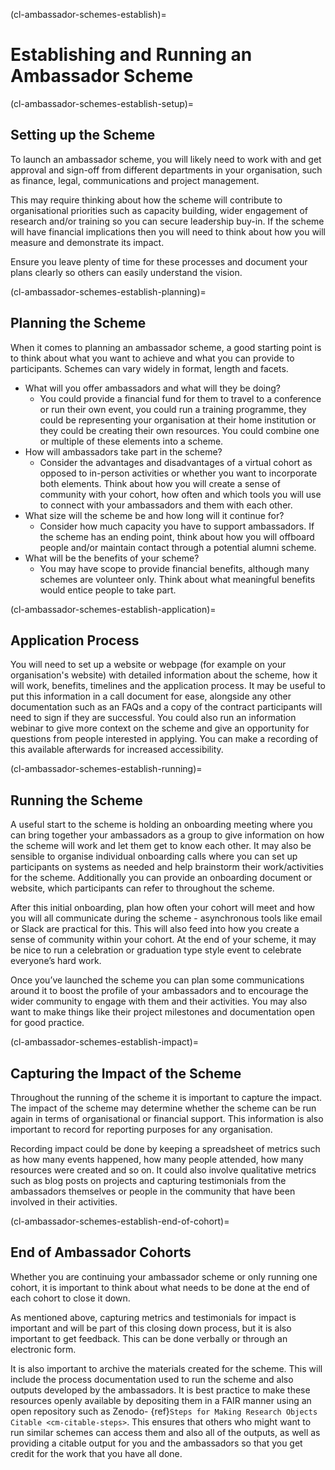 (cl-ambassador-schemes-establish)=
# Establishing and Running an Ambassador Scheme

(cl-ambassador-schemes-establish-setup)=

## Setting up the Scheme

To launch an ambassador scheme, you will likely need to work with and get approval and sign-off from different departments in your organisation, such as finance, legal, communications and project management.

This may require thinking about how the scheme will contribute to organisational priorities such as capacity building, wider engagement of research and/or training so you can secure leadership buy-in.
If the scheme will have financial implications then you will need to think about how you will measure and demonstrate its impact.

Ensure you leave plenty of time for these processes and document your plans clearly so others can easily understand the vision.

(cl-ambassador-schemes-establish-planning)=

## Planning the Scheme

When it comes to planning an ambassador scheme, a good starting point is to think about what you want to achieve and what you can provide to participants.
Schemes can vary widely in format, length and facets.

* What will you offer ambassadors and what will they be doing?
    * You could provide a financial fund for them to travel to a conference or run their own event, you could run a training programme, they could be representing your organisation at their home institution or they could be creating their own resources.
      You could combine one or multiple of these elements into a scheme.
* How will ambassadors take part in the scheme?
    * Consider the advantages and disadvantages of a virtual cohort as opposed to in-person activities or whether you want to incorporate both elements.
      Think about how you will create a sense of community with your cohort, how often and which tools you will use to connect with your ambassadors and them with each other.
* What size will the scheme be and how long will it continue for?
    * Consider how much capacity you have to support ambassadors.
      If the scheme has an ending point, think about how you will offboard people and/or maintain contact through a potential alumni scheme.
* What will be the benefits of your scheme?
    * You may have scope to provide financial benefits, although many schemes are volunteer only.
      Think about what meaningful benefits would entice people to take part.

(cl-ambassador-schemes-establish-application)=

## Application Process

You will need to set up a website or webpage (for example on your organisation's website) with detailed information about the scheme, how it will work, benefits, timelines and the application process.
It may be useful to put this information in a call document for ease, alongside any other documentation such as an FAQs and a copy of the contract participants will need to sign if they are successful.
You could also run an information webinar to give more context on the scheme and give an opportunity for questions from people interested in applying.
You can make a recording of this available afterwards for increased accessibility.

(cl-ambassador-schemes-establish-running)=

## Running the Scheme

A useful start to the scheme is holding an onboarding meeting where you can bring together your ambassadors as a group to give information on how the scheme will work and let them get to know each other.
It may also be sensible to organise individual onboarding calls where you can set up participants on systems as needed and help brainstorm their work/activities for the scheme.
Additionally you can provide an onboarding document or website, which participants can refer to throughout the scheme.

After this initial onboarding, plan how often your cohort will meet and how you will all communicate during the scheme - asynchronous tools like email or Slack are practical for this.
This will also feed into how you create a sense of community within your cohort.
At the end of your scheme, it may be nice to run a celebration or graduation type style event to celebrate everyone’s hard work.

Once you’ve launched the scheme you can plan some communications around it to boost the profile of your ambassadors and to encourage the wider community to engage with them and their activities.
You may also want to make things like their project milestones and documentation open for good practice.

(cl-ambassador-schemes-establish-impact)=

## Capturing the Impact of the Scheme

Throughout the running of the scheme it is important to capture the impact.
The impact of the scheme may determine whether the scheme can be run again in terms of organisational or financial support.
This information is also important to record for reporting purposes for any organisation.

Recording impact could be done by keeping a spreadsheet of metrics such as how many events happened, how many people attended, how many resources were created and so on.
It could also involve qualitative metrics such as blog posts on projects and capturing testimonials from the ambassadors themselves or people in the community that have been involved in their activities.

(cl-ambassador-schemes-establish-end-of-cohort)=

## End of Ambassador Cohorts

Whether you are continuing your ambassador scheme or only running one cohort, it is important to think about what needs to be done at the end of each cohort to close it down.

As mentioned above, capturing metrics and testimonials for impact is important and will be part of this closing down process, but it is also important to get feedback.
This can be done verbally or through an electronic form.

It is also important to archive the materials created for the scheme.
This will include the process documentation used to run the scheme and also outputs developed by the ambassadors.
It is best practice to make these resources openly available by depositing them in a FAIR manner using an open repository such as Zenodo- {ref}`Steps for Making Research Objects Citable <cm-citable-steps>`.
This ensures that others who might want to run similar schemes can access them and also all of the outputs, as well as providing a citable output for you and the ambassadors so that you get credit for the work that you have all done.
